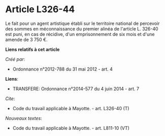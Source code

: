 # Article L326-44

Le fait pour un agent artistique établi sur le territoire national de percevoir des sommes en méconnaissance du premier
alinéa de l'article L. 326-40 est puni, en cas de récidive, d'un emprisonnement de six mois et d'une amende de 3 750 €.

**Liens relatifs à cet article**

_Créé par_:

  - Ordonnance n°2012-788 du 31 mai 2012 - art. 4

**Liens**:

  - TRANSFERE: Ordonnance n°2014-577 du 4 juin 2014 - art. 7

_Cite_:

  - Code du travail applicable à Mayotte. - art. L326-40 (T)

_Nouveaux textes_:

  - Code du travail applicable à Mayotte. - art. L811-10 (VT)
